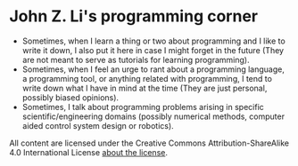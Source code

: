 # John Z. Li's programming corner 

* Sometimes, when I learn a thing or two about programming and I like to write it down, I also put it here in case I might forget in the future 
 (They are not meant to serve as tutorials for learning programming). 
* Sometimes, when I feel an urge to rant about a programming language, a programming tool, or anything related with programming, 
 I tend to write down what I have in mind at the time (They are just personal, possibly biased opinions).
* Sometimes, I talk about programming problems arising in specific scientific/engineering domains (possibly numerical methods, computer aided control system design or robotics). 

All content are licensed under the Creative Commons Attribution-ShareAlike 4.0 International License [about the license](https://creativecommons.org/licenses/by-sa/4.0/).
